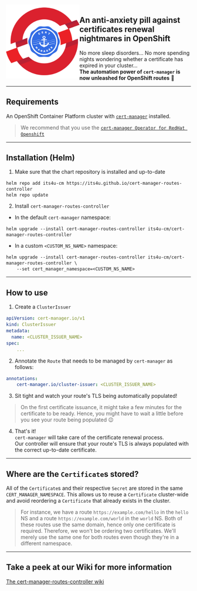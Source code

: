 <img src="https://raw.githubusercontent.com/its4u/cert-manager-routes-controller/main/img/openshift-cert-manager-logo.png" alt="cert-manager OpenShift controller" height=200 width=200 align="left" />

## An anti-anxiety pill against certificates renewal nightmares in OpenShift

No more sleep disorders... No more spending nights wondering whether a certificate has expired in your cluster...<br>
**The automation power of `cert-manager` is now unleashed for OpenShift routes** 🚀

----

## Requirements

An OpenShift Container Platform cluster with [`cert-manager`](https://cert-manager.io/) installed.

> We recommend that you use the [`cert-manager Operator for RedHat Openshift`](https://docs.openshift.com/container-platform/4.12/security/cert_manager_operator/index.html)

----

## Installation (Helm)

1. Make sure that the chart repository is installed and up-to-date
```
helm repo add its4u-cm https://its4u.github.io/cert-manager-routes-controller
helm repo update
```

2. Install `cert-manager-routes-controller`

- In the default `cert-manager` namespace:

```
helm upgrade --install cert-manager-routes-controller its4u-cm/cert-manager-routes-controller
```

- In a custom `<CUSTOM_NS_NAME>` namespace:

```
helm upgrade --install cert-manager-routes-controller its4u-cm/cert-manager-routes-controller \
    --set cert_manager_namespace=<CUSTOM_NS_NAME>
```

----

## How to use

1. Create a `ClusterIssuer`

```yaml
apiVersion: cert-manager.io/v1
kind: ClusterIssuer
metadata:
  name: <CLUSTER_ISSUER_NAME>
spec:
    ...
```

2. Annotate the `Route` that needs to be managed by `cert-manager` as follows:

```yaml
annotations:
    cert-manager.io/cluster-issuer: <CLUSTER_ISSUER_NAME>
```

3. Sit tight and watch your route's TLS being automatically populated!

> On the first certificate issuance, it might take a few minutes for the certificate to be ready. Hence, you might have to wait a little before you see your route being populated 😉

4. That's it!<br>`cert-manager` will take care of the certificate renewal process.<br>Our controller will ensure that your route's TLS is always populated with the correct up-to-date certificate.

----

## Where are the `Certificate`s stored?

All of the `Certificate`s and their respective `Secret` are stored in the same `CERT_MANAGER_NAMESPACE`. This allows us to reuse a `Certificate` cluster-wide and avoid reordering a `Certificate` that already exists in the cluster. 

> For instance, we have a route `https://example.com/hello` in the `hello` NS and a route `https://example.com/world` in the `world` NS. Both of these routes use the same domain, hence only one certificate is required. Therefore, we won't be ordering two certificates. We'll merely use the same one for both routes even though they're in a different namespace.

---

## Take a peek at our Wiki for more information

[The cert-manager-routes-controller wiki](https://github.com/its4u/cert-manager-routes-controller/wiki)
